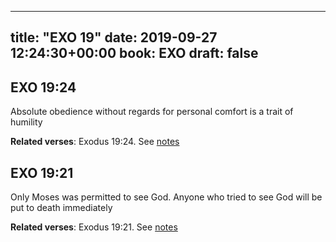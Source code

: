 
---
title: "EXO 19"
date: 2019-09-27 12:24:30+00:00
book: EXO
draft: false
---

## EXO 19:24

Absolute obedience without regards for personal comfort is a trait of humility

**Related verses**: Exodus 19:24. See [notes](https://my.bible.com/notes/3262590286601904994)


## EXO 19:21

Only Moses was permitted to see God. Anyone who tried to see God will be put to death immediately

**Related verses**: Exodus 19:21. See [notes](https://my.bible.com/notes/3262589108572906296)


